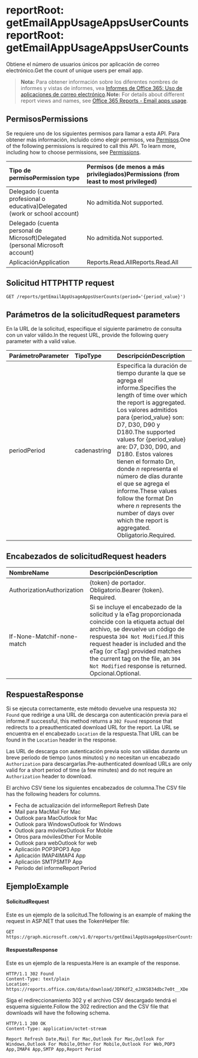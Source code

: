 # <a name="reportroot-getemailappusageappsusercounts"></a><span data-ttu-id="53d8f-101">reportRoot: getEmailAppUsageAppsUserCounts</span><span class="sxs-lookup"><span data-stu-id="53d8f-101">reportRoot: getEmailAppUsageAppsUserCounts</span></span>

<span data-ttu-id="53d8f-102">Obtiene el número de usuarios únicos por aplicación de correo electrónico.</span><span class="sxs-lookup"><span data-stu-id="53d8f-102">Get the count of unique users per email app.</span></span>

> <span data-ttu-id="53d8f-103">**Nota:** Para obtener información sobre los diferentes nombres de informes y vistas de informes, vea [Informes de Office 365: Uso de aplicaciones de correo electrónico]((https://support.office.com/client/Email-apps-usage-c2ce12a2-934f-4dd4-ba65-49b02be4703d)).</span><span class="sxs-lookup"><span data-stu-id="53d8f-103">**Note:** For details about different report views and names, see [Office 365 Reports - Email apps usage]((https://support.office.com/client/Email-apps-usage-c2ce12a2-934f-4dd4-ba65-49b02be4703d)).</span></span>

## <a name="permissions"></a><span data-ttu-id="53d8f-104">Permisos</span><span class="sxs-lookup"><span data-stu-id="53d8f-104">Permissions</span></span>

<span data-ttu-id="53d8f-p101">Se requiere uno de los siguientes permisos para llamar a esta API. Para obtener más información, incluido cómo elegir permisos, vea [Permisos](../../../concepts/permissions_reference.md).</span><span class="sxs-lookup"><span data-stu-id="53d8f-p101">One of the following permissions is required to call this API. To learn more, including how to choose permissions, see [Permissions](../../../concepts/permissions_reference.md).</span></span>

| <span data-ttu-id="53d8f-107">Tipo de permiso</span><span class="sxs-lookup"><span data-stu-id="53d8f-107">Permission type</span></span>                        | <span data-ttu-id="53d8f-108">Permisos (de menos a más privilegiados)</span><span class="sxs-lookup"><span data-stu-id="53d8f-108">Permissions (from least to most privileged)</span></span> |
| :------------------------------------- | :--------------------------------------- |
| <span data-ttu-id="53d8f-109">Delegado (cuenta profesional o educativa)</span><span class="sxs-lookup"><span data-stu-id="53d8f-109">Delegated (work or school account)</span></span>     | <span data-ttu-id="53d8f-110">No admitida.</span><span class="sxs-lookup"><span data-stu-id="53d8f-110">Not supported.</span></span>                           |
| <span data-ttu-id="53d8f-111">Delegado (cuenta personal de Microsoft)</span><span class="sxs-lookup"><span data-stu-id="53d8f-111">Delegated (personal Microsoft account)</span></span> | <span data-ttu-id="53d8f-112">No admitida.</span><span class="sxs-lookup"><span data-stu-id="53d8f-112">Not supported.</span></span>                           |
| <span data-ttu-id="53d8f-113">Aplicación</span><span class="sxs-lookup"><span data-stu-id="53d8f-113">Application</span></span>                            | <span data-ttu-id="53d8f-114">Reports.Read.All</span><span class="sxs-lookup"><span data-stu-id="53d8f-114">Reports.Read.All</span></span>                         |

## <a name="http-request"></a><span data-ttu-id="53d8f-115">Solicitud HTTP</span><span class="sxs-lookup"><span data-stu-id="53d8f-115">HTTP request</span></span>

<!-- { "blockType": "ignored" } --> 

```http
GET /reports/getEmailAppUsageAppsUserCounts(period='{period_value}')
```

## <a name="request-parameters"></a><span data-ttu-id="53d8f-116">Parámetros de la solicitud</span><span class="sxs-lookup"><span data-stu-id="53d8f-116">Request parameters</span></span>

<span data-ttu-id="53d8f-117">En la URL de la solicitud, especifique el siguiente parámetro de consulta con un valor válido.</span><span class="sxs-lookup"><span data-stu-id="53d8f-117">In the request URL, provide the following query parameter with a valid value.</span></span>

| <span data-ttu-id="53d8f-118">Parámetro</span><span class="sxs-lookup"><span data-stu-id="53d8f-118">Parameter</span></span> | <span data-ttu-id="53d8f-119">Tipo</span><span class="sxs-lookup"><span data-stu-id="53d8f-119">Type</span></span>   | <span data-ttu-id="53d8f-120">Descripción</span><span class="sxs-lookup"><span data-stu-id="53d8f-120">Description</span></span>                              |
| :-------- | :----- | :--------------------------------------- |
| <span data-ttu-id="53d8f-121">period</span><span class="sxs-lookup"><span data-stu-id="53d8f-121">Period</span></span>    | <span data-ttu-id="53d8f-122">cadena</span><span class="sxs-lookup"><span data-stu-id="53d8f-122">string</span></span> | <span data-ttu-id="53d8f-123">Especifica la duración de tiempo durante la que se agrega el informe.</span><span class="sxs-lookup"><span data-stu-id="53d8f-123">Specifies the length of time over which the report is aggregated.</span></span> <span data-ttu-id="53d8f-124">Los valores admitidos para {period_value} son: D7, D30, D90 y D180.</span><span class="sxs-lookup"><span data-stu-id="53d8f-124">The supported values for {period_value} are: D7, D30, D90, and D180.</span></span> <span data-ttu-id="53d8f-125">Estos valores tienen el formato D*n*, donde *n* representa el número de días durante el que se agrega el informe.</span><span class="sxs-lookup"><span data-stu-id="53d8f-125">These values follow the format D*n* where *n* represents the number of days over which the report is aggregated.</span></span> <span data-ttu-id="53d8f-126">Obligatorio.</span><span class="sxs-lookup"><span data-stu-id="53d8f-126">Required.</span></span> |

## <a name="request-headers"></a><span data-ttu-id="53d8f-127">Encabezados de solicitud</span><span class="sxs-lookup"><span data-stu-id="53d8f-127">Request headers</span></span>

| <span data-ttu-id="53d8f-128">Nombre</span><span class="sxs-lookup"><span data-stu-id="53d8f-128">Name</span></span>          | <span data-ttu-id="53d8f-129">Descripción</span><span class="sxs-lookup"><span data-stu-id="53d8f-129">Description</span></span>                              |
| :------------ | :--------------------------------------- |
| <span data-ttu-id="53d8f-130">Authorization</span><span class="sxs-lookup"><span data-stu-id="53d8f-130">Authorization</span></span> | <span data-ttu-id="53d8f-p103">{token} de portador. Obligatorio.</span><span class="sxs-lookup"><span data-stu-id="53d8f-p103">Bearer {token}. Required.</span></span>                |
| <span data-ttu-id="53d8f-133">If-None-Match</span><span class="sxs-lookup"><span data-stu-id="53d8f-133">if-none-match</span></span> | <span data-ttu-id="53d8f-134">Si se incluye el encabezado de la solicitud y la eTag proporcionada coincide con la etiqueta actual del archivo, se devuelve un código de respuesta `304 Not Modified`.</span><span class="sxs-lookup"><span data-stu-id="53d8f-134">If this request header is included and the eTag (or cTag) provided matches the current tag on the file, an `304 Not Modified` response is returned.</span></span> <span data-ttu-id="53d8f-135">Opcional.</span><span class="sxs-lookup"><span data-stu-id="53d8f-135">Optional.</span></span> |

## <a name="response"></a><span data-ttu-id="53d8f-136">Respuesta</span><span class="sxs-lookup"><span data-stu-id="53d8f-136">Response</span></span>

<span data-ttu-id="53d8f-137">Si se ejecuta correctamente, este método devuelve una respuesta `302 Found` que redirige a una URL de descarga con autenticación previa para el informe.</span><span class="sxs-lookup"><span data-stu-id="53d8f-137">If successful, this method returns a `302 Found` response that redirects to a preauthenticated download URL for the report.</span></span> <span data-ttu-id="53d8f-138">La URL se encuentra en el encabezado `Location` de la respuesta.</span><span class="sxs-lookup"><span data-stu-id="53d8f-138">That URL can be found in the `Location` header in the response.</span></span>

<span data-ttu-id="53d8f-139">Las URL de descarga con autenticación previa solo son válidas durante un breve período de tiempo (unos minutos) y no necesitan un encabezado `Authorization` para descargarlas.</span><span class="sxs-lookup"><span data-stu-id="53d8f-139">Pre-authenticated download URLs are only valid for a short period of time (a few minutes) and do not require an `Authorization` header to download.</span></span>

<span data-ttu-id="53d8f-140">El archivo CSV tiene los siguientes encabezados de columna.</span><span class="sxs-lookup"><span data-stu-id="53d8f-140">The CSV file has the following headers for columns.</span></span>

- <span data-ttu-id="53d8f-141">Fecha de actualización del informe</span><span class="sxs-lookup"><span data-stu-id="53d8f-141">Report Refresh Date</span></span>
- <span data-ttu-id="53d8f-142">Mail para Mac</span><span class="sxs-lookup"><span data-stu-id="53d8f-142">Mail For Mac</span></span>
- <span data-ttu-id="53d8f-143">Outlook para Mac</span><span class="sxs-lookup"><span data-stu-id="53d8f-143">Outlook for Mac</span></span>
- <span data-ttu-id="53d8f-144">Outlook para Windows</span><span class="sxs-lookup"><span data-stu-id="53d8f-144">Outlook for Windows</span></span>
- <span data-ttu-id="53d8f-145">Outlook para móviles</span><span class="sxs-lookup"><span data-stu-id="53d8f-145">Outlook For Mobile</span></span>
- <span data-ttu-id="53d8f-146">Otros para móviles</span><span class="sxs-lookup"><span data-stu-id="53d8f-146">Other For Mobile</span></span>
- <span data-ttu-id="53d8f-147">Outlook para web</span><span class="sxs-lookup"><span data-stu-id="53d8f-147">Outlook for web</span></span>
- <span data-ttu-id="53d8f-148">Aplicación POP3</span><span class="sxs-lookup"><span data-stu-id="53d8f-148">POP3 App</span></span>
- <span data-ttu-id="53d8f-149">Aplicación IMAP4</span><span class="sxs-lookup"><span data-stu-id="53d8f-149">IMAP4 App</span></span>
- <span data-ttu-id="53d8f-150">Aplicación SMTP</span><span class="sxs-lookup"><span data-stu-id="53d8f-150">SMTP App</span></span>
- <span data-ttu-id="53d8f-151">Período del informe</span><span class="sxs-lookup"><span data-stu-id="53d8f-151">Report Period</span></span>

## <a name="example"></a><span data-ttu-id="53d8f-152">Ejemplo</span><span class="sxs-lookup"><span data-stu-id="53d8f-152">Example</span></span>

#### <a name="request"></a><span data-ttu-id="53d8f-153">Solicitud</span><span class="sxs-lookup"><span data-stu-id="53d8f-153">Request</span></span>

<span data-ttu-id="53d8f-154">Este es un ejemplo de la solicitud.</span><span class="sxs-lookup"><span data-stu-id="53d8f-154">The following is an example of making the request in ASP.NET that uses the TokenHelper file:</span></span>

<!-- {
  "blockType": "request",
  "name": "reportroot_getemailappusageappsusercounts"
}-->

```http
GET https://graph.microsoft.com/v1.0/reports/getEmailAppUsageAppsUserCounts(period='D7')
```

#### <a name="response"></a><span data-ttu-id="53d8f-155">Respuesta</span><span class="sxs-lookup"><span data-stu-id="53d8f-155">Response</span></span>

<span data-ttu-id="53d8f-156">Este es un ejemplo de la respuesta.</span><span class="sxs-lookup"><span data-stu-id="53d8f-156">Here is an example of the response.</span></span>

<!-- { "blockType": "ignored" } --> 

```http
HTTP/1.1 302 Found
Content-Type: text/plain
Location: https://reports.office.com/data/download/JDFKdf2_eJXKS034dbc7e0t__XDe
```

<span data-ttu-id="53d8f-157">Siga el redireccionamiento 302 y el archivo CSV descargado tendrá el esquema siguiente.</span><span class="sxs-lookup"><span data-stu-id="53d8f-157">Follow the 302 redirection and the CSV file that downloads will have the following schema.</span></span>

<!-- {
  "blockType": "response",
  "truncated": true,
  "@odata.type": "stream"
} -->

```http
HTTP/1.1 200 OK
Content-Type: application/octet-stream

Report Refresh Date,Mail For Mac,Outlook For Mac,Outlook For Windows,Outlook For Mobile,Other For Mobile,Outlook For Web,POP3 App,IMAP4 App,SMTP App,Report Period
```
